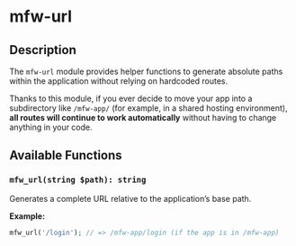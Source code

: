 # mfw-url

## Description

The `mfw-url` module provides helper functions to generate absolute paths within the application without relying on hardcoded routes.

Thanks to this module, if you ever decide to move your app into a subdirectory like `/mfw-app/` (for example, in a shared hosting environment), **all routes will continue to work automatically** without having to change anything in your code.

## Available Functions

### `mfw_url(string $path): string`

Generates a complete URL relative to the application’s base path.

**Example:**

```php
mfw_url('/login'); // => /mfw-app/login (if the app is in /mfw-app)
```